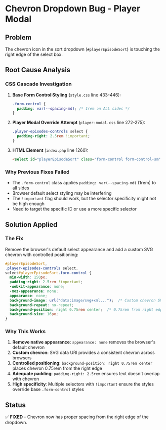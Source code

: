 # Chevron Dropdown Bug - Player Modal

## Problem
The chevron icon in the sort dropdown (`#playerEpisodeSort`) is touching the right edge of the select box.

## Root Cause Analysis

### CSS Cascade Investigation
1. **Base Form Control Styling** (`style.css` line 433-446):
   ```css
   .form-control {
     padding: var(--spacing-md); /* 1rem on ALL sides */
   }
   ```

2. **Player Modal Override Attempt** (`player-modal.css` line 272-275):
   ```css
   .player-episodes-controls select {
     padding-right: 2.5rem !important;
   }
   ```

3. **HTML Element** (`index.php` line 1260):
   ```html
   <select id="playerEpisodeSort" class="form-control form-control-sm">
   ```

### Why Previous Fixes Failed
- The `.form-control` class applies `padding: var(--spacing-md)` (1rem) to all sides
- Browser default select styling may be interfering
- The `!important` flag should work, but the selector specificity might not be high enough
- Need to target the specific ID or use a more specific selector

## Solution Applied

### The Fix
Remove the browser's default select appearance and add a custom SVG chevron with controlled positioning:

```css
#playerEpisodeSort,
.player-episodes-controls select,
select#playerEpisodeSort.form-control {
  min-width: 150px;
  padding-right: 2.5rem !important;
  -webkit-appearance: none;
  -moz-appearance: none;
  appearance: none;
  background-image: url("data:image/svg+xml...");  /* Custom chevron SVG */
  background-repeat: no-repeat;
  background-position: right 0.75rem center;  /* 0.75rem from right edge */
  background-size: 16px;
}
```

### Why This Works
1. **Remove native appearance**: `appearance: none` removes the browser's default chevron
2. **Custom chevron**: SVG data URI provides a consistent chevron across browsers
3. **Controlled positioning**: `background-position: right 0.75rem center` places chevron 0.75rem from the right edge
4. **Adequate padding**: `padding-right: 2.5rem` ensures text doesn't overlap with chevron
5. **High specificity**: Multiple selectors with `!important` ensure the styles override base `.form-control` styles

## Status
✅ **FIXED** - Chevron now has proper spacing from the right edge of the dropdown.
